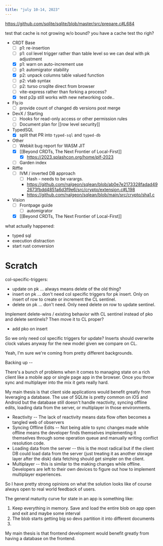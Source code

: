 ```yaml
---
title: "july 10-14, 2023"
---
```


https://github.com/sqlite/sqlite/blob/master/src/prepare.c#L684

test that cache is not growing w/o bound? you have a cache test tho righ?

- CRDT Base
	- [ ] p1: re-insertion
	- [ ] p1: col level trigger rather than table level so we can deal with pk adjustment
	- [x] p1: warn on auto-increment use
	- [ ] p1: automigrator stability
	- [x] p2: unpack columns table valued function
	- [ ] p2: vtab syntax
	- [ ] p2: turso crsqlite direct from browser
	- [ ] vite-express rather than forking a process?
	- [x] test p2p still works with new networking code..
- Fly.io
	- [ ] provide count of changed db versions post merge
- DevX / Starting
	- [ ] Hooks for read-only access or other permission rules
	- [ ] Document plan for [[row level security]]
- TypedSQL
	- [x] split that PR into `typed-sql` and `typed-db`
- Other
	- [ ] Webkit bug report for WASM JIT
	- [x] [[Beyond CRDTs, The Next Frontier of Local-First]]
		- [x] https://2023.splashcon.org/home/plf-2023
	- [ ] Garden index
- Riffle
	- [ ] IVM / inverted DB approach
		- [ ] Hash - needs to be varargs.
		- https://github.com/nalgeon/sqlean/blob/ab0e7e2173328fadad492673fbdd4851a6d3f9e6/src/crypto/extension.c#L198
		- https://github.com/nalgeon/sqlean/blob/main/src/crypto/sha1.c
- Vision
	- [ ] Frontpage guide
		- [ ] automigrator
	- [x] [[Beyond CRDTs, The Next Frontier of Local-First]]

what actually happened:
- typed sql
- execution distraction
- start rust conversion

# Scratch
col-specific-triggers:
- update on pk ... always means delete of the old thing?
- insert on pk ... don't need col specific triggers for pk insert. Only on insert of row to create or increment the CL sentinel.
- delete on pk ... don't need. Only need delete on row to update sentinel.

Implement delete-wins / existing behavior with CL sentinel instead of pko and delete sentinels?
Then move it to CL proper?

- add pko on insert

So we only need col specific triggers for update?
Inserts should overwrite clock values anyway for the new model given we compare on CL.

Yeah, I'm sure we're coming from pretty different backgrounds.

Backing up --

There's a bunch of problems when it comes to managing state on a rich client like a mobile app or single page app in the browser. Once you throw sync and multiplayer into the mix it gets really hard.

My main thesis is that client side applications would benefit greatly from leveraging a database. The use of SQLite is pretty common on iOS and Android but the database still doesn't handle reactivity, syncing offline edits, loading data from the server, or multiplayer in those environments.

- Reactivity -- The lack of reactivity means data flow often becomes a tangled web of observers
- Syncing Offline Edits -- Not being able to sync changes made while offline means the developer finds themselves implementing it themselves through some operation queue and manually writing conflict resolution code.
- Loading data from the server -- this is the most radical but if the client DB could load data from the server (just treating it as another storage layer after the disk) data fetching should get simpler on the client.
- Multiplayer -- this is similar to the making changes while offline. Developers are left to their own devices to figure out how to implement multiplayer experiences.

So I have pretty strong opinions on what the solution looks like of course always open to real world feedback of users.



The general maturity curve for state in an app is something like:

1. Keep everything in memory. Save and load the entire blob on app open and exit and maybe some interval
2. The blob starts getting big so devs partition it into different documents
3. 

My main thesis is that frontend development would benefit greatly from having a database on the frontend.